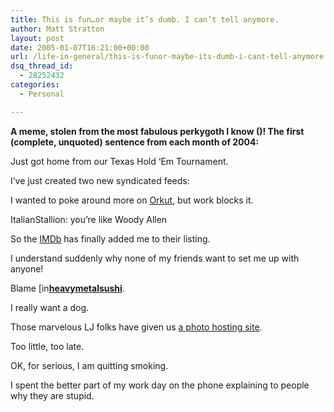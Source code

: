 ```yaml
---
title: This is fun…or maybe it’s dumb. I can’t tell anymore.
author: Matt Stratton
layout: post
date: 2005-01-07T16:21:00+00:00
url: /life-in-general/this-is-funor-maybe-its-dumb-i-cant-tell-anymore
dsq_thread_id:
  - 28252432
categories:
  - Personal

---
```

**A meme, stolen from the most fabulous perkygoth I know ()! The first (complete, unquoted) sentence from each month of 2004:**

Just got home from our Texas Hold &#8216;Em Tournament.

I&#8217;ve just created two new syndicated feeds:

I wanted to poke around more on [Orkut][1], but work blocks it.

ItalianStallion: you&#8217;re like Woody Allen

So the <a href="http://www.imdb.com/" target="_blank">IMDb</a> has finally added me to their listing.

I understand suddenly why none of my friends want to set me up with anyone!

Blame <span class="ljuser" style="white-space:nowrap;"><a href="http://www.livejournal.com/userinfo.bml?user=heavymetalsushi"><img src="http://stat.livejournal.com/img/userinfo.gif" alt="[info]" style="border:0 none;vertical-align:bottom;" height="17" width="17" /></a><a href="http://www.livejournal.com/users/heavymetalsushi/"><b>heavymetalsushi</b></a></span>.

I really want a dog.

Those marvelous LJ folks have given us [a photo hosting site][2].

Too little, too late.

OK, for serious, I am quitting smoking.

I spent the better part of my work day on the phone explaining to people why they are stupid.

 [1]: http://www.orkut.com/
 [2]: http://pics.livejournal.com/manage/